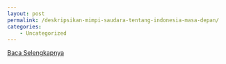 ```yaml
---
layout: post
permalink: /deskripsikan-mimpi-saudara-tentang-indonesia-masa-depan/
categories:
    - Uncategorized
---
```


[Baca Selengkapnya](/10)